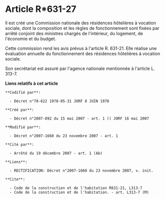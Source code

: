 # Article R*631-27

Il est créé une Commission nationale des résidences hôtelières à vocation sociale, dont la composition et les règles de
fonctionnement sont fixées par arrêté conjoint des ministres chargés de l'intérieur, du logement, de l'économie et du budget.

Cette commission rend les avis prévus à l'article R. 631-21. Elle réalise une évaluation annuelle du fonctionnement des
résidences hôtelières à vocation sociale.

Son secrétariat est assuré par l'agence nationale mentionnée à l'article L. 313-7.

**Liens relatifs à cet article**

	**Codifié par**:

	  - Décret n°78-622 1978-05-31 JORF 8 JUIN 1978

	**Créé par**:

	  - Décret n°2007-892 du 15 mai 2007 - art. 1 () JORF 16 mai 2007

	**Modifié par**:

	  - Décret n°2007-1660 du 23 novembre 2007 - art. 1

	**Cité par**:

	  - Arrêté du 19 décembre 2007 - art. 1 (Ab)

	**Liens**:

	  - RECTIFICATION: Décret n°2007-1660 du 23 novembre 2007, v. init.

	**Cite**:

	  - Code de la construction et de l'habitation R631-21, L313-7
	  - Code de la construction et de l'habitation. - art. L313-7 (M)
